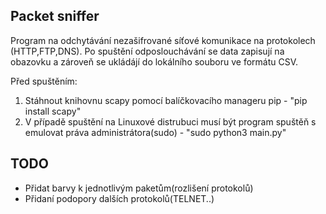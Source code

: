 ## Packet sniffer 

Program na odchytávání nezašifrované síťové komunikace na protokolech (HTTP,FTP,DNS). 
Po spuštění odposlouchávání se data zapisují na obazovku a zároveň se ukládájí do lokálního souboru ve formátu CSV.

Před spuštěním:
1. Stáhnout knihovnu scapy pomocí balíčkovacího manageru pip - "pip install scapy"
2. V případě spuštění na Linuxové distrubuci musí být program spuštěň s emulovat práva administrátora(sudo) - "sudo python3 main.py"


## TODO
- Přidat barvy k jednotlivým paketům(rozlišení protokolů)
- Přidaní podopory dalších protokolů(TELNET..)
